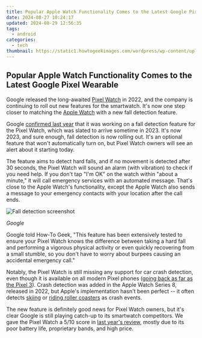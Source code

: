 ```yaml
---
title: Popular Apple Watch Functionality Comes to the Latest Google Pixel Wearable
date: 2024-08-27 10:24:17
updated: 2024-08-29 12:56:35
tags:
  - android
categories:
  - tech
thumbnail: https://static1.howtogeekimages.com/wordpress/wp-content/uploads/2022/10/Google-Pixel-Watch-Review-11.jpg
---
```


## Popular Apple Watch Functionality Comes to the Latest Google Pixel Wearable

Google released the long-awaited [Pixel Watch](https://facebook-video-recording.techidaily.com/repair-glitches-in-instagram-likescomments-for-2024/) in 2022, and the company is continuing to roll out new features for the smartwatch. It's now one step closer to matching the [Apple Watch](https://extra-information.techidaily.com/clearer-captures-await-with-next-gen-tracker-tech-for-2024/) with a new fall detection feature.

 Google [confirmed last year](https://fox-http.techidaily.com/in-2024-clear-water-footage-pro-techniques-for-gopro-underwater-scenes/) that it was working on a fall detection feature for the Pixel Watch, which was slated to arrive sometime in 2023\. It's now 2023, and sure enough, fall detection is now rolling out. It's an optional feature that won't automatically turn on, but Pixel Watch owners will see an alert about it starting today.

 The feature aims to detect hard falls, and if no movement is detected after 30 seconds, the Pixel Watch will sound an alarm (with vibration) to check if you need help. If you don't tap "I'm OK" on the watch within "about a minute," it will call emergency services with an automated message. That's close to the Apple Watch's functionality, except the Apple Watch also sends a message to your emergency contacts with your location after the call ends.

![Fall detection screenshot](https://static1.howtogeekimages.com/wordpress/wp-content/uploads/2023/02/FallDetect_1x1_NoDisclaimer_1-121-dragged.jpeg) 

_Google_

 Google told How-To Geek, "This feature has been extensively tested to ensure your Pixel Watch knows the difference between taking a hard fall and performing a vigorous physical activity or even quickly recovering from a small stumble, so you don't have to worry about burpees causing an accidental emergency call."

 Notably, the Pixel Watch is still missing any support for car crash detection, even though it is available on all modern Pixel phones ([going back as far as the Pixel 3](https://support.google.com/pixelphone/answer/7055029?hl=en#zippy=%2Cturn-on-car-crash-detection)). Crash detection was added in the Apple Watch Series 8, released in 2022, but Apple's implementation hasn't been perfect -- it often detects [skiing](https://www.macworld.com/article/1473802/apple-acknowledges-faulty-crash-detection-skiers.html) or [riding roller coasters](https://www.usatoday.com/story/tech/2022/10/10/iphone-14-roller-coaster-crash-detection/8235378001/) as crash events.

 The new feature is definitely good news for Pixel Watch owners, but it's clear Google is still playing catch-up to its smartwatch competitors. We gave the Pixel Watch a 5/10 score in [last year's review](https://facebook-video-recording.techidaily.com/repair-glitches-in-instagram-likescomments-for-2024/), mostly due to its poor battery life, proprietary bands, and high price.

<ins class="adsbygoogle"
     style="display:block"
     data-ad-format="autorelaxed"
     data-ad-client="ca-pub-7571918770474297"
     data-ad-slot="1223367746"></ins>



<ins class="adsbygoogle"
     style="display:block"
     data-ad-client="ca-pub-7571918770474297"
     data-ad-slot="8358498916"
     data-ad-format="auto"
     data-full-width-responsive="true"></ins>
